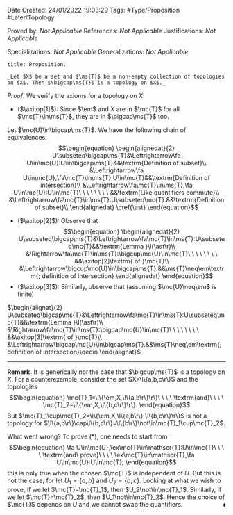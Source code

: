 <div class="topSpace"></div>

Date Created: 24/01/2022 19:03:29
Tags: #Type/Proposition #Later/Topology

Proved by: _Not Applicable_
References: _Not Applicable_
Justifications: _Not Applicable_

Specializations: _Not Applicable_
Generalizations: _Not Applicable_

``` ad-Proposition
title: Proposition.

_Let $X$ be a set and $\ms{T}$ be a non-empty collection of topologies on $X$. Then $\bigcap\ms{T}$ is a topology on $X$._

```

_Proof_. We verify the axioms for a topology on $X$:
* ($\axitop[1]$): Since $\em$ and $X$ are in $\mc{T}$ for all $\mc{T}\in\ms{T}$, they are in $\bigcap\ms{T}$ too.

Let $\mc{U}\in\bigcap\ms{T}$. We have the following chain of equivalences:
$$\begin{equation}
    \begin{alignedat}{2}
        U\subseteq\bigcap\ms{T}&\Leftrightarrow\fa U\in\mc{U}:U\in\bigcap\ms{T}&&\textrm{Definition of subset}\\
        &\Leftrightarrow\fa U\in\mc{U},\fa\mc{T}\in\ms{T}:U\in\mc{T}&&\textrm{Definition of intersection}\\
        &\Leftrightarrow\fa\mc{T}\in\ms{T},\fa U\in\mc{U}:U\in\mc{T}\ \ \ \ \ \ \ \ &&\textrm{Like quantifiers commute}\\
        &\Leftrightarrow\fa\mc{T}\in\ms{T}:U\subseteq\mc{T}.&&\textrm{Definition of subset}\\
    \end{alignedat}
    \cref{\ast}
\end{equation}$$
* ($\axitop[2]$): Observe that
$$\begin{equation}
    \begin{alignedat}{2}
        U\subseteq\bigcap\ms{T}&\Leftrightarrow\fa\mc{T}\in\ms{T}:U\subseteq\mc{T}&&\textrm{Lemma }\l(\ast\r)\\
        &\Rightarrow\fa\mc{T}\in\ms{T}:\bigcup\mc{U}\in\mc{T}\ \ \ \ \ \ \ \ &&\axitop[2]\textrm{ of }\mc{T}\\
        &\Leftrightarrow\bigcup\mc{U}\in\bigcap\ms{T}.&&\ms{T}\neq\em\textrm{; definition of intersection}
    \end{alignedat}
\end{equation}$$
* ($\axitop[3]$): Similarly, observe that (assuming $\mc{U}\neq\em$ is finite)

$\begin{alignat}{2}
    U\subseteq\bigcap\ms{T}&\Leftrightarrow\fa\mc{T}\in\ms{T}:U\subseteq\mc{T}&&\textrm{Lemma }\l(\ast\r)\\
    &\Rightarrow\fa\mc{T}\in\ms{T}:\bigcap\mc{U}\in\mc{T}\ \ \ \ \ \ \ \ &&\axitop[3]\textrm{ of }\mc{T}\\
    &\Leftrightarrow\bigcap\mc{U}\in\bigcap\ms{T}.&&\ms{T}\neq\em\textrm{; definition of intersection}\qedin
\end{alignat}$

---

**Remark.** It is generically _not_ the case that $\bigcup\ms{T}$ is a topology on $X$. For a counterexample, consider the set $X=\l\{a,b,c\r\}$ and the topologies
$$\begin{equation}
    \mc{T}_1=\l\{\em,X,\l\{a,b\r\}\r\}\ \ \ \ \textrm{and}\ \ \ \ \mc{T}_2=\l\{\em,X,\l\{b,c\r\}\r\}.
\end{equation}$$
But $\mc{T}_1\cup\mc{T}_2=\l\{\em,X,\l\{a,b\r\},\l\{b,c\r\}\r\}$ is not a topology for $\l\{a,b\r\}\cap\l\{b,c\r\}=\l\{b\r\}\not\in\mc{T}_1\cup\mc{T}_2$.

What went wrong? To prove ($\ast$), one needs to start from
$$\begin{equation}
\fa U\in\mc{U},\ex\mc{T}\in\mathscr{T}:U\in\mc{T}\ \ \ \ \textrm{and\ prove}\ \ \ \ \ex\mc{T}\in\mathscr{T},\fa U\in\mc{U}:U\in\mc{T};
\end{equation}$$
this is only true when the chosen $\mc{T}$ is independent of $U$. But this is not the case, for let $U_1=\{a,b\}$ and $U_2=\{b,c\}$. Looking at what we wish to prove, if we let $\mc{T}=\mc{T}_1$, then $U_2\not\in\mc{T}_1$. Similarly, if we let $\mc{T}=\mc{T}_2$, then $U_1\not\in\mc{T}_2$. Hence the choice of $\mc{T}$ depends on $U$ and we cannot swap the quantifiers.<span style="float:right;">$\blacklozenge$</span>
